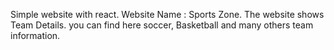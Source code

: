 Simple website with react.
Website Name : Sports Zone.
The website shows Team Details. you can find here soccer, Basketball and many others team information.
